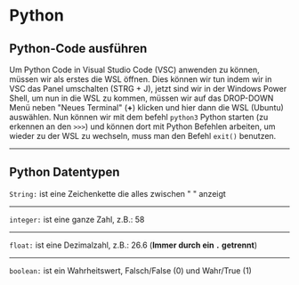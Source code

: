 # Python
## Python-Code ausführen
Um Python Code in Visual Studio Code (VSC) anwenden zu können, müssen wir als erstes die WSL öffnen. Dies können wir tun indem wir in VSC das Panel umschalten (STRG + J), jetzt sind wir in der Windows Power Shell, um nun in die WSL zu kommen, müssen wir auf das DROP-DOWN Menü neben "Neues Terminal" (**+**) klicken und hier dann die WSL (Ubuntu) auswählen. Nun können wir mit dem befehl `python3` Python starten (zu erkennen an den `>>>`) und können dort mit Python Befehlen arbeiten, um wieder zu der WSL zu wechseln, muss man den Befehl `exit()` benutzen.
___
## Python Datentypen
`String:` ist eine Zeichenkette die alles zwischen " " anzeigt
___
`integer:` ist eine ganze Zahl, z.B.: 58
___
`float:` ist eine Dezimalzahl, z.B.: 26.6 (**Immer durch ein `.` getrennt**)
___
`boolean:` ist ein Wahrheitswert, Falsch/False (0) und Wahr/True (1)